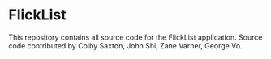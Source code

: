 # FlickList
This repository contains all source code for the FlickList application.
Source code contributed by Colby Saxton, John Shi, Zane Varner, George Vo.
